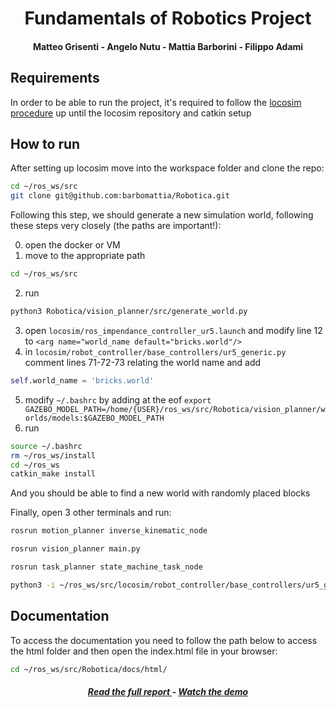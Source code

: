 <h1 align="center"> Fundamentals of Robotics Project</h1>
<h4 align="center"> Matteo Grisenti - Angelo Nutu - Mattia Barborini - Filippo Adami </h3>

## Requirements

In order to be able to run the project, it's required to follow the [locosim procedure](https://github.com/mfocchi/locosim) up until the locosim repository and catkin setup

## How to run

After setting up locosim move into the workspace folder and clone the repo:
~~~ bash
cd ~/ros_ws/src
git clone git@github.com:barbomattia/Robotica.git
~~~

Following this step, we should generate a new simulation world, following these steps very closely (the paths are important!):

0. open the docker or VM 
1. move to the appropriate path
~~~  bash
cd ~/ros_ws/src 
~~~
2. run 
~~~  bash
python3 Robotica/vision_planner/src/generate_world.py
~~~
3. open `locosim/ros_impendance_controller_ur5.launch` and modify line 12 to `<arg name="world_name default="bricks.world"/>`
4. in `locosim/robot_controller/base_controllers/ur5_generic.py` comment lines 71-72-73 relating the world name and add
~~~ python
self.world_name = 'bricks.world'
~~~
5. modify `~/.bashrc` by adding at the eof `export GAZEBO_MODEL_PATH=/home/{USER}/ros_ws/src/Robotica/vision_planner/worlds/models:$GAZEBO_MODEL_PATH`
6. run
~~~ bash
source ~/.bashrc
rm ~/ros_ws/install
cd ~/ros_ws
catkin_make install
~~~

And you should be able to find a new world with randomly placed blocks

Finally, open 3 other terminals and run:
~~~ bash
rosrun motion_planner inverse_kinematic_node 

rosrun vision_planner main.py

rosrun task_planner state_machine_task_node 

python3 -i ~/ros_ws/src/locosim/robot_controller/base_controllers/ur5_generic.py
~~~

## Documentation

To access the documentation you need to follow the path below to access the html folder and then open the index.html file in your browser:
~~~ bash
cd ~/ros_ws/src/Robotica/docs/html/
~~~

<h5 align="center"> <a href="https://github.com/barbomattia/Robotica/blob/main/Report.pdf"> Read the full report </a> - <a href="https://drive.google.com/file/d/1hGNZJnl_iq87XpLlgdKWfP9evemomHeB/view?usp=drivesdk">Watch the demo</a></h5>
